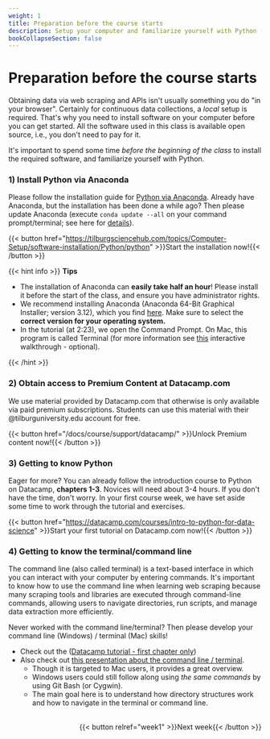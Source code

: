 ```yaml
---
weight: 1
title: Preparation before the course starts
description: Setup your computer and familiarize yourself with Python (via Jupyter Notebook and Spyder) before the course starts.
bookCollapseSection: false
---
```


# Preparation before the course starts

Obtaining data via web scraping and APIs isn't usually something you do "in your browser". Certainly for continuous data collections, a *local* setup is required. That's why you need to install software on your computer before you can get started. All the software used in this class is available open source, i.e., you don't need to pay for it.

It's important to spend some time *before the beginning of the class* to install the required software, and familiarize yourself with Python.

### 1) Install Python via Anaconda

Please follow the installation guide for [Python via Anaconda](https://tilburgsciencehub.com/topics/Computer-Setup/software-installation/Python/python/). Already have Anaconda, but the installation has been done a while ago? Then please update Anaconda (execute `conda update --all` on your command prompt/terminal; see here for [details](https://www.anaconda.com/blog/keeping-anaconda-date)).

<!-- was: https://tilburgsciencehub.com/get/python -->
{{< button href="https://tilburgsciencehub.com/topics/Computer-Setup/software-installation/Python/python" >}}Start the installation now!{{< /button >}}

{{< hint info >}}
**Tips**
- The installation of Anaconda can **easily take half an hour**! Please install it before the start of the class, and ensure you have administrator rights.
- We recommend installing Anaconda (Anaconda 64-Bit Graphical Installer; version 3.12), which you find [here](https://www.anaconda.com/download/success). Make sure to select the __correct version for your operating system.__
- In the tutorial (at 2:23), we open the Command Prompt. On Mac, this program is called Terminal (for more information see [this](https://generalassembly.github.io/prework/cl/#/) interactive walkthrough - optional).

{{< /hint >}}

### 2) Obtain access to Premium Content at Datacamp.com

We use material provided by Datacamp.com that otherwise is only available via paid premium subscriptions. Students can use this material with their @tilburguniversity.edu account for free.

{{< button href="/docs/course/support/datacamp/" >}}Unlock Premium content now!{{< /button >}}


### 3) Getting to know Python

Eager for more? You can already follow the introduction course to Python on Datacamp, __chapters 1-3__. Novices will need about 3-4 hours. If you don't have the time, don't worry. In your first course week, we have set aside some time to work through the tutorial and exercises.

{{< button href="https://datacamp.com/courses/intro-to-python-for-data-science" >}}Start your first tutorial on Datacamp.com now!{{< /button >}}

### 4) Getting to know the terminal/command line

The command line (also called terminal) is a text-based interface in which you can interact with your computer by entering commands. It's important to know how to use the command line when learning web scraping because many scraping tools and libraries are executed through command-line commands, allowing users to navigate directories, run scripts, and manage data extraction more efficiently.

Never worked with the command line/terminal? Then please develop your command line (Windows) / terminal (Mac) skills!

- Check out the ([Datacamp tutorial - first chapter only](https://www.datacamp.com/courses/introduction-to-shell))
- Also check out [this presentation about the command line / terminal](https://generalassembly.github.io/prework/cl). 
    - Though it is targeted to Mac users, it provides a great overview.
    - Windows users could still follow along using *the same commands* by using Git Bash (or Cygwin). 
    - The main goal here is to understand how directory structures work and how to navigate in the terminal or command line.


<br>
<div style="text-align: right">{{< button relref="week1" >}}Next week{{< /button >}}</div>

